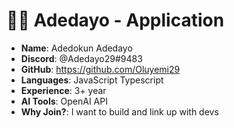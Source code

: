 
#  🧑‍💻 Adedayo - Application

- **Name**: Adedokun Adedayo
- **Discord**: @Adedayo29#9483
- **GitHub**: https://github.com/Oluyemi29
- **Languages**: JavaScript Typescript
- **Experience**: 3+ year
- **AI Tools**: OpenAI API
- **Why Join?**: I want to build and link up with devs
